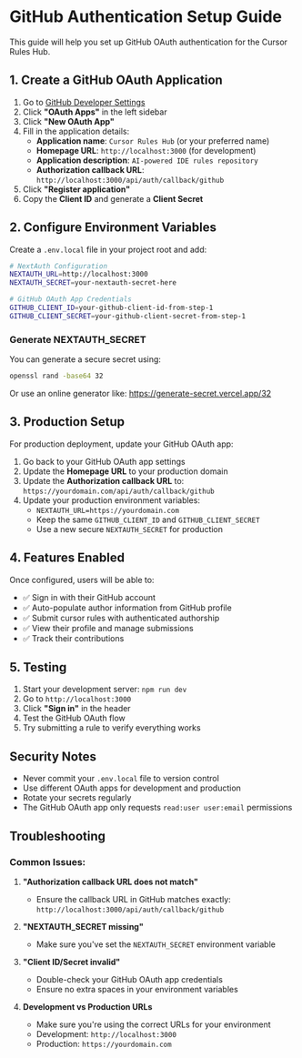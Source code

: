# GitHub Authentication Setup Guide

This guide will help you set up GitHub OAuth authentication for the Cursor Rules Hub.

## 1. Create a GitHub OAuth Application

1. Go to [GitHub Developer Settings](https://github.com/settings/developers)
2. Click **"OAuth Apps"** in the left sidebar
3. Click **"New OAuth App"**
4. Fill in the application details:
   - **Application name**: `Cursor Rules Hub` (or your preferred name)
   - **Homepage URL**: `http://localhost:3000` (for development)
   - **Application description**: `AI-powered IDE rules repository`
   - **Authorization callback URL**: `http://localhost:3000/api/auth/callback/github`
5. Click **"Register application"**
6. Copy the **Client ID** and generate a **Client Secret**

## 2. Configure Environment Variables

Create a `.env.local` file in your project root and add:

```bash
# NextAuth Configuration
NEXTAUTH_URL=http://localhost:3000
NEXTAUTH_SECRET=your-nextauth-secret-here

# GitHub OAuth App Credentials
GITHUB_CLIENT_ID=your-github-client-id-from-step-1
GITHUB_CLIENT_SECRET=your-github-client-secret-from-step-1
```

### Generate NEXTAUTH_SECRET

You can generate a secure secret using:

```bash
openssl rand -base64 32
```

Or use an online generator like: https://generate-secret.vercel.app/32

## 3. Production Setup

For production deployment, update your GitHub OAuth app:

1. Go back to your GitHub OAuth app settings
2. Update the **Homepage URL** to your production domain
3. Update the **Authorization callback URL** to: `https://yourdomain.com/api/auth/callback/github`
4. Update your production environment variables:
   - `NEXTAUTH_URL=https://yourdomain.com`
   - Keep the same `GITHUB_CLIENT_ID` and `GITHUB_CLIENT_SECRET`
   - Use a new secure `NEXTAUTH_SECRET` for production

## 4. Features Enabled

Once configured, users will be able to:

- ✅ Sign in with their GitHub account
- ✅ Auto-populate author information from GitHub profile
- ✅ Submit cursor rules with authenticated authorship
- ✅ View their profile and manage submissions
- ✅ Track their contributions

## 5. Testing

1. Start your development server: `npm run dev`
2. Go to `http://localhost:3000`
3. Click **"Sign in"** in the header
4. Test the GitHub OAuth flow
5. Try submitting a rule to verify everything works

## Security Notes

- Never commit your `.env.local` file to version control
- Use different OAuth apps for development and production
- Rotate your secrets regularly
- The GitHub OAuth app only requests `read:user user:email` permissions

## Troubleshooting

### Common Issues:

1. **"Authorization callback URL does not match"**
   - Ensure the callback URL in GitHub matches exactly: `http://localhost:3000/api/auth/callback/github`

2. **"NEXTAUTH_SECRET missing"**
   - Make sure you've set the `NEXTAUTH_SECRET` environment variable

3. **"Client ID/Secret invalid"**
   - Double-check your GitHub OAuth app credentials
   - Ensure no extra spaces in your environment variables

4. **Development vs Production URLs**
   - Make sure you're using the correct URLs for your environment
   - Development: `http://localhost:3000`
   - Production: `https://yourdomain.com` 